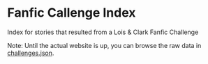 # Fanfic Callenge Index
Index for stories that resulted from a Lois &amp; Clark Fanfic Challenge

Note:
Until the actual website is up, you can browse the raw data in [challenges.json](https://github.com/LCFanfic/FanficCallengeIndex/blob/main/_data/challenges.json).

